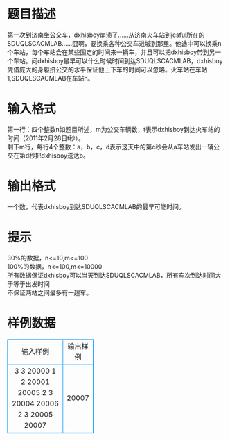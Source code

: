# 

 
 # 题目描述 
第一次到济南坐公交车，dxhisboy崩溃了……从济南火车站到jesful所在的SDUQLSCACMLAB……囧啊，要换乘各种公交车进城到那里。他途中可以换乘n个车站，每个车站会在某些固定的时间来一辆车，并且可以把dxhisboy带到另一个车站。问dxhisboy最早可以什么时候时间到达SDUQLSCACMLAB，dxhisboy凭借庞大的身躯挤公交的水平保证他上下车的时间可以忽略。火车站在车站1,SDUQLSCACMLAB在车站n。 

 
 # 输入格式 
第一行：四个整数n如题目所述，m为公交车辆数，t表示dxhisboy到达火车站的时间（2011年2月28日t秒）。<BR>剩下m行，每行4个整数：a，b，c，d表示这天中的第c秒会从a车站发出一辆公交在第d秒把dxhisboy送达b。 

 
 # 输出格式 
一个数，代表dxhisboy到达SDUQLSCACMLAB的最早可能时间。 

 
 # 提示 
30%的数据，n&lt;=10,m&lt;=100<BR>	100%的数据，n&lt;=100,m&lt;=10000<BR>	所有数据保证dxhisboy可以当天到达SDUQLSCACMLAB，所有车次到达时间大于等于出发时间<BR>	不保证两站之间最多有一趟车。 
# 样例数据
<style>
        table,table tr th, table tr td { border:1px solid #0094ff; }
        table { width: 200px; min-height: 25px; line-height: 25px; text-align: center; border-collapse: collapse;}   
    </style>
<table>
	<tr>
		<td>输入样例</td>
		<td>输出样例</td>
	</tr>
<tr><td>3 3 20000
1 2 20001 20005
2 3 20004 20006
2 3 20005 20007</td><td>20007</td></tr></table>
